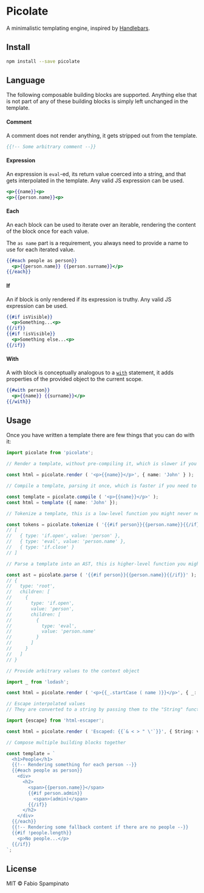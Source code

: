 # Picolate

A minimalistic templating engine, inspired by [Handlebars](https://handlebarsjs.com).

## Install

```sh
npm install --save picolate
```

## Language

The following composable building blocks are supported. Anything else that is not part of any of these building blocks is simply left unchanged in the template.

#### Comment

A comment does not render anything, it gets stripped out from the template.

```hbs
{{!-- Some arbitrary comment --}}
```

#### Expression

An expression is `eval`-ed, its return value coerced into a string, and that gets interpolated in the template. Any valid JS expression can be used.

```hbs
<p>{{name}}<p>
<p>{{person.name}}<p>
```

#### Each

An each block can be used to iterate over an iterable, rendering the content of the block once for each value.

The `as name` part is a requirement, you always need to provide a name to use for each iterated value.

```hbs
{{#each people as person}}
  <p>{{person.name}} {{person.surname}}</p>
{{/each}}
```

#### If

An if block is only rendered if its expression is truthy. Any valid JS expression can be used.

```hbs
{{#if isVisible}}
  <p>Something...<p>
{{/if}}
{{#if !isVisible}}
  <p>Something else...<p>
{{/if}}
```

#### With

A with block is conceptually analogous to a [`with`](https://developer.mozilla.org/en-US/docs/Web/JavaScript/Reference/Statements/with) statement, it adds properties of the provided object to the current scope.

```hbs
{{#with person}}
  <p>{{name}} {{surname}}</p>
{{/with}}
```

## Usage

Once you have written a template there are few things that you can do with it:

```ts
import picolate from 'picolate';

// Render a template, without pre-compiling it, which is slower if you need to render it multiple times

const html = picolate.render ( '<p>{{name}}</p>', { name: 'John' } );

// Compile a template, parsing it once, which is faster if you need to render it multiple times

const template = picolate.compile ( '<p>{{name}}</p>' );
const html = template ({ name: 'John' });

// Tokenize a template, this is a low-level function you might never need

const tokens = picolate.tokenize ( '{{#if person}}{{person.name}}{{/if}}' );
// [
//   { type: 'if.open', value: 'person' },
//   { type: 'eval', value: 'person.name' },
//   { type: 'if.close' }
// ]

// Parse a template into an AST, this is higher-level function you might still never need

const ast = picolate.parse ( '{{#if person}}{{person.name}}{{/if}}' );
// {
//   type: 'root',
//   children: [
//     {
//       type: 'if.open',
//       value: 'person',
//       children: [
//         {
//           type: 'eval',
//           value: 'person.name'
//         }
//       ]
//     }
//   ]
// }

// Provide arbitrary values to the context object

import _ from 'lodash';

const html = picolate.render ( '<p>{{_.startCase ( name )}}</p>', { _: lodash, name: 'some-name' } );

// Escape interpolated values
// They are converted to a string by passing them to the "String" function, so you can provide your own "String" function that escapes values also

import {escape} from 'html-escaper';

const html = picolate.render ( 'Escaped: {{`& < > " \'`}}', { String: value => escape ( String ( value ) ) } ); // Escaped: &amp; &lt; &gt; &quot; &#39;

// Compose multiple building blocks together

const template = `
  <h1>People</h1>
  {{!-- Rendering something for each person --}}
  {{#each people as person}}
    <div>
      <h2>
        <span>{{person.name}}</span>
        {{#if person.admin}}
          <span>(admin)</span>
        {{/if}}
      </h2>
    </div>
  {{/each}}
  {{!-- Rendering some fallback content if there are no people --}}
  {{#if !people.length}}
    <p>No people...</p>
  {{/if}}
`;
```

## License

MIT © Fabio Spampinato

